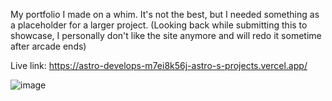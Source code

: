My portfolio I made on a whim. It's not the best, but I needed something as a placeholder for a larger project. (Looking back while submitting this to showcase, I personally don't like the site anymore and will redo it sometime after arcade ends)

Live link: https://astro-develops-m7ei8k56j-astro-s-projects.vercel.app/

![image](https://github.com/user-attachments/assets/54287bc0-25b2-4c1b-add9-90313b239d1a)
